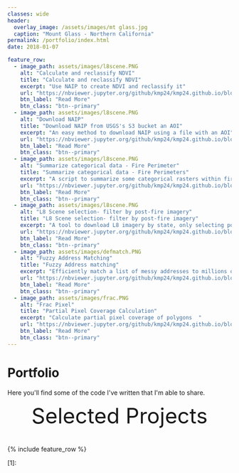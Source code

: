 ```yaml
---
classes: wide
header:
  overlay_image: /assets/images/mt glass.jpg
  caption: "Mount Glass - Northern California"
permalink: /portfolio/index.html
date: 2018-01-07

feature_row:
  - image_path: assets/images/l8scene.PNG
    alt: "Calculate and reclassify NDVI"
    title: "Calculate and reclassify NDVI"
    excerpt: "Use NAIP to create NDVI and reclassify it"
    url: "https://nbviewer.jupyter.org/github/kmp24/kmp24.github.io/blob/master/assets/docs/NAIP_NDVI_.ipynb"
    btn_label: "Read More"
    btn_class: "btn--primary"
  - image_path: assets/images/l8scene.PNG
    alt: "Download NAIP"
    title: "Download NAIP from USGS's S3 bucket an AOI"
    excerpt: "An easy method to download NAIP using a file with an AOI"
    url: "https://nbviewer.jupyter.org/github/kmp24/kmp24.github.io/blob/master/assets/docs/DownloadNAIP.ipynb"
    btn_label: "Read More"
    btn_class: "btn--primary"
  - image_path: assets/images/l8scene.PNG
    alt: "Summarize categorical data - Fire Perimeter"
    title: "Summarize categorical data - Fire Perimeters"
    excerpt: "A script to summarize some categorical rasters within fire perimeters"
    url: "https://nbviewer.jupyter.org/github/kmp24/kmp24.github.io/blob/master/assets/docs/AnalyzeFirePerimeter.ipynb"
    btn_label: "Read More"
    btn_class: "btn--primary"
  - image_path: assets/images/l8scene.PNG
    alt: "L8 Scene selection- filter by post-fire imagery"
    title: "L8 Scene selection- filter by post-fire imagery"
    excerpt: "A tool to download L8 imagery by state, only selecting post-fire imagery"
    url: "https://nbviewer.jupyter.org/github/kmp24/kmp24.github.io/blob/master/assets/docs/SelectL8Imagery.ipynb"
    btn_label: "Read More"
    btn_class: "btn--primary"	
  - image_path: assets/images/defmatch.PNG
    alt: "Fuzzy Address Matching"
    title: "Fuzzy Address matching"
    excerpt: "Efficiently match a list of messy addresses to millions of address records"
    url: "https://nbviewer.jupyter.org/github/kmp24/kmp24.github.io/blob/master/assets/docs/FuzzyMatch.ipynb"
    btn_label: "Read More"
    btn_class: "btn--primary"	
  - image_path: assets/images/frac.PNG
    alt: "Frac Pixel"
    title: "Partial Pixel Coverage Calculation"
    excerpt: "Calculate partial pixel coverage of polygons  "
    url: "https://nbviewer.jupyter.org/github/kmp24/kmp24.github.io/blob/master/assets/docs/FractionalPixelArea.ipynb"
    btn_label: "Read More"
    btn_class: "btn--primary"
---
```


# Portfolio

Here you'll find some of the code I've written that I'm able to share.


<div style="margin-bottom:1cm" align="center"><font size="55">Selected Projects</font></div>

{% include feature_row %}

<!------------------------------- FOOTER --------------------------------->

[1]: 

[2]: mailto:
